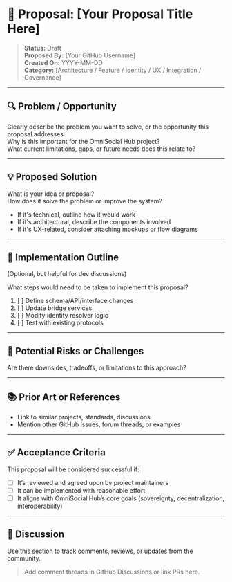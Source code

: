 # 📝 Proposal: [Your Proposal Title Here]

> **Status:** Draft  
> **Proposed By:** [Your GitHub Username]  
> **Created On:** YYYY-MM-DD  
> **Category:** [Architecture / Feature / Identity / UX / Integration / Governance]

---

## 🔍 Problem / Opportunity

Clearly describe the problem you want to solve, or the opportunity this proposal addresses.  
Why is this important for the OmniSocial Hub project?  
What current limitations, gaps, or future needs does this relate to?

---

## 💡 Proposed Solution

What is your idea or proposal?  
How does it solve the problem or improve the system?

- If it's technical, outline how it would work
- If it's architectural, describe the components involved
- If it's UX-related, consider attaching mockups or flow diagrams

---

## 🧱 Implementation Outline

(Optional, but helpful for dev discussions)

What steps would need to be taken to implement this proposal?

1. [ ] Define schema/API/interface changes
2. [ ] Update bridge services
3. [ ] Modify identity resolver logic
4. [ ] Test with existing protocols

---

## 🧪 Potential Risks or Challenges

Are there downsides, tradeoffs, or limitations to this approach?

---

## 📚 Prior Art or References

- Link to similar projects, standards, discussions
- Mention other GitHub issues, forum threads, or examples

---

## ✅ Acceptance Criteria

This proposal will be considered successful if:

- [ ] It’s reviewed and agreed upon by project maintainers
- [ ] It can be implemented with reasonable effort
- [ ] It aligns with OmniSocial Hub’s core goals (sovereignty, decentralization, interoperability)

---

## 💬 Discussion

Use this section to track comments, reviews, or updates from the community.

> Add comment threads in GitHub Discussions or link PRs here.
